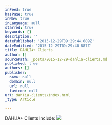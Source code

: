```yaml
---
inFeed: true
hasPage: true
inNav: true
inLanguage: null
starred: true
keywords: []
description: ''
datePublished: '2015-12-29T09:29:44.689Z'
dateModified: '2015-12-29T09:29:40.887Z'
title: DAHLIA+ Clients
author: []
sourcePath: _posts/2015-12-29-dahlia-clients.md
published: true
authors: []
publisher:
  name: null
  domain: null
  url: null
  favicon: null
url: dahlia-clients/index.html
_type: Article

---
```

DAHLIA+ Clients Include:
![](https://the-grid-user-content.s3-us-west-2.amazonaws.com/1f417b8f-5bf9-482e-b687-89004892300f.png)